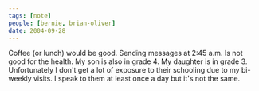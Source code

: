 ```yaml
---
tags: [note]
people: [bernie, brian-oliver]
date: 2004-09-28
---
```


Coffee (or lunch) would be good. Sending messages at 2:45 a.m. Is not good for the health. My son is also in grade 4. My daughter is in grade 3. Unfortunately I don't get a lot of exposure to their schooling due to my bi-weekly visits. I speak to them at least once a day but it's not the same.